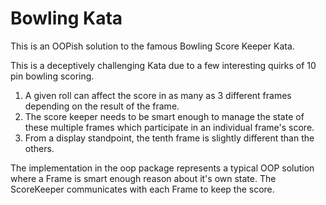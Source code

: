 # Bowling Kata

This is an OOPish solution to the famous Bowling Score Keeper Kata.

This is a deceptively challenging Kata due to a few interesting quirks
of 10 pin bowling scoring.

1. A given roll can affect the score in as many as 3 different frames depending on the result of the frame.
2. The score keeper needs to be smart enough to manage the state of these multiple frames which participate in an individual frame's score.
3. From a display standpoint, the tenth frame is slightly different than the others.

The implementation in the oop package represents a typical OOP solution where a Frame is smart enough
reason about it's own state. The ScoreKeeper communicates with each Frame to keep the score.